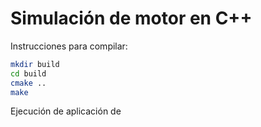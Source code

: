 Simulación de motor en C++
==========================

Instrucciones para compilar:

~~~bash
mkdir build
cd build
cmake ..
make 
~~~

Ejecución de aplicación de 